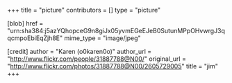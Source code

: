 +++
title = "picture"
contributors = []
type = "picture"

[blob]
href = "urn:sha384:j5azYQhopceG9n8giJx05yvmEGeEJeB0SutunMPpOHvwrgJ3qqcmpoEbiEqZjh8E"
mime_type = "image/jpeg"

[credit]
author = "Karen (o0karen0o)"
author_url = "http://www.flickr.com/people/31887788@N00/"
original_url = "http://www.flickr.com/photos/31887788@N00/2605729005"
title = "jim"
+++
